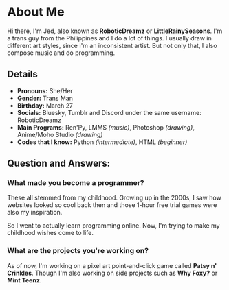 
# About Me

Hi there, I'm Jed, also known as **RoboticDreamz**  or  **LittleRainySeasons**. I'm a trans guy from the Philippines and I do a lot of things. I usually draw in different art styles, since I'm an inconsistent artist. But not only that, I also compose music and do programming.

## Details
- **Pronouns:** She/Her
- **Gender:** Trans Man
- **Birthday:** March 27
- **Socials:** Bluesky, Tumblr and Discord under the same username: RoboticDreamz
- **Main Programs:** Ren'Py, LMMS *(music)*, Photoshop *(drawing)*, Anime/Moho Studio *(drawing)*
- **Codes that I know:** Python *(intermediate)*, HTML *(beginner)*

## Question and Answers:

### **What made you become a programmer?**
These all stemmed from my childhood. Growing up in the 2000s, I saw how websites looked so cool back then and those 1-hour free trial games were also my inspiration.

So I went to actually learn programming online. Now, I'm trying to make my childhood wishes come to life.

### What are the projects you're working on?
As of now, I'm working on a pixel art point-and-click game called  **Patsy n' Crinkles**. Though I'm also working on side projects such as **Why Foxy?** or **Mint Teenz**.
